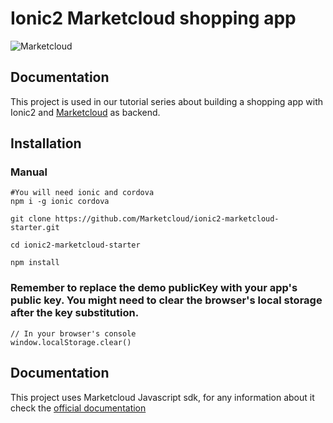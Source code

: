 # Ionic2 Marketcloud shopping app
![Marketcloud](http://beta.marketcloud.it/img/logo/new_with_text.png)

## Documentation
This project is used in our tutorial series about building a shopping app with Ionic2 and [Marketcloud](https:/www.marketcloud.it) as backend.

## Installation

### Manual
```
#You will need ionic and cordova
npm i -g ionic cordova

git clone https://github.com/Marketcloud/ionic2-marketcloud-starter.git

cd ionic2-marketcloud-starter

npm install
```

### Remember to replace the demo publicKey with your app's public key. You might need to clear the browser's local storage after the key substitution.
```
// In your browser's console
window.localStorage.clear()
```

## Documentation
This project uses Marketcloud Javascript sdk, for any information about it check the [official documentation](http://www.marketcloud.it/documentation)
